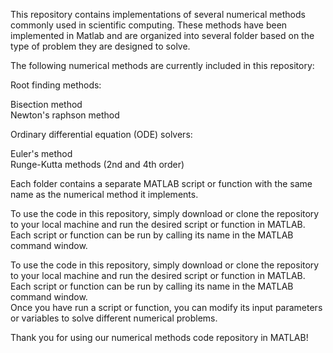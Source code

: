 
This repository contains implementations of several numerical methods commonly used in scientific computing. These methods have been implemented in Matlab and are organized into several folder based on the type of problem they are designed to solve.

The following numerical methods are currently included in this repository:

Root finding methods:

Bisection method
<br>
Newton's raphson  method
<br>

Ordinary differential equation (ODE) solvers:

Euler's method
<br>
Runge-Kutta methods (2nd and 4th order)

Each folder  contains a separate MATLAB script or function with the same name as the numerical method it implements.

To use the code in this repository, simply download or clone the repository to your local machine and run the desired script or function in MATLAB. Each script or function can be run by calling its name in the MATLAB command window.

To use the code in this repository, simply download or clone the repository to your local machine and run the desired script or function in MATLAB. Each script or function can be run by calling its name in the MATLAB command window.
<br>
Once you have run a script or function, you can modify its input parameters or variables to solve different numerical problems.

Thank you for using our numerical methods code repository in MATLAB!
